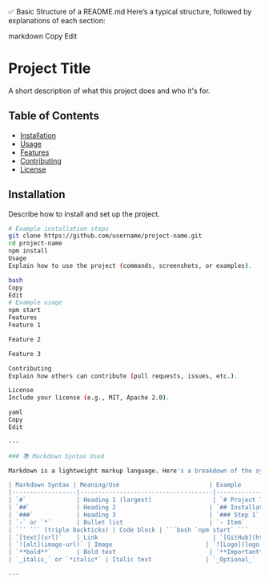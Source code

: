 ✅ Basic Structure of a README.md
Here’s a typical structure, followed by explanations of each section:

markdown
Copy
Edit
# Project Title

A short description of what this project does and who it's for.

## Table of Contents

- [Installation](#installation)
- [Usage](#usage)
- [Features](#features)
- [Contributing](#contributing)
- [License](#license)

## Installation

Describe how to install and set up the project.

```bash
# Example installation steps
git clone https://github.com/username/project-name.git
cd project-name
npm install
Usage
Explain how to use the project (commands, screenshots, or examples).

bash
Copy
Edit
# Example usage
npm start
Features
Feature 1

Feature 2

Feature 3

Contributing
Explain how others can contribute (pull requests, issues, etc.).

License
Include your license (e.g., MIT, Apache 2.0).

yaml
Copy
Edit

---

### 📚 Markdown Syntax Used

Markdown is a lightweight markup language. Here's a breakdown of the syntax used:

| Markdown Syntax | Meaning/Use                         | Example                           |
|------------------|-------------------------------------|-----------------------------------|
| `#`              | Heading 1 (largest)                 | `# Project Title`                 |
| `##`             | Heading 2                          | `## Installation`                 |
| `###`            | Heading 3                          | `### Step 1`                      |
| `-` or `*`       | Bullet list                        | `- Item`                          |
| ``` ``` (triple backticks) | Code block | ```bash `npm start` ```   |
| `[text](url)`    | Link                                | `[GitHub](https://github.com)`   |
| `![alt](image-url)` | Image                          | `![Logo](logo.png)`              |
| `**bold**`       | Bold text                          | `**Important**`                  |
| `_italic_` or `*italic*` | Italic text               | `_Optional_`                     |

---
